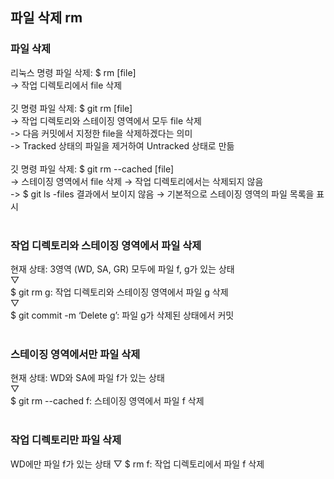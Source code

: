 ## 파일 삭제 rm

### 파일 삭제
리눅스 명령 파일 삭제: $ rm [file]<br>
-> 작업 디렉토리에서 file 삭제<br>
<br>
깃 명령 파일 삭제: $ git rm [file]<br>
-> 작업 디렉토리와 스테이징 영역에서 모두 file 삭제<br>
-> 다음 커밋에서 지정한 file을 삭제하겠다는 의미<br>
-> Tracked 상태의 파일을 제거하여 Untracked 상태로 만듦<br>
<br>
깃 명령 파일 삭제: $ git rm --cached [file]<br>
-> 스테이징 영역에서 file 삭제 → 작업 디렉토리에서는 삭제되지 않음<br>
-> $ git ls -files 결과에서 보이지 않음 → 기본적으로 스테이징 영역의 파일 목록을 표시<br>
<br>

### 작업 디렉토리와 스테이징 영역에서 파일 삭제
현재 상태: 3영역 (WD, SA, GR) 모두에 파일 f, g가 있는 상태<br>
▽<br>
$ git rm g: 작업 디렉토리와 스테이징 영역에서 파일 g 삭제<br>
▽<br>
$ git commit -m ‘Delete g’: 파일 g가 삭제된 상태에서 커밋<br>
<br>

### 스테이징 영역에서만 파일 삭제
현재 상태: WD와 SA에 파일 f가 있는 상태<br>
▽<br>
$ git rm --cached f: 스테이징 영역에서 파일 f 삭제<br>
<br>

### 작업 디렉토리만 파일 삭제
WD에만 파일 f가 있는 상태
▽
$ rm f: 작업 디렉토리에서 파일 f 삭제
